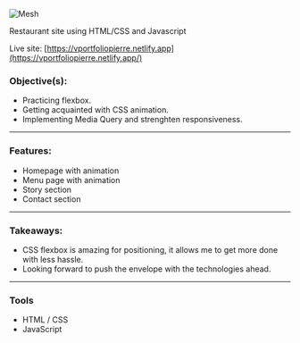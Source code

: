 ![Mesh](https://user-images.githubusercontent.com/76098947/163687229-67a31c9d-988d-423a-a55e-ac29a21d74eb.gif)

Restaurant site using HTML/CSS and Javascript

Live site: [https://vportfoliopierre.netlify.app](https://vportfoliopierre.netlify.app/)

### Objective(s):

- Practicing flexbox. 
- Getting acquainted with CSS animation.
- Implementing Media Query and strenghten responsiveness.

<hr/>

### Features:

- Homepage with animation
- Menu page with animation 
- Story section
- Contact section

<hr/>

### Takeaways:

- CSS flexbox is amazing for positioning, it allows me to get more done with less hassle.
- Looking forward to push the envelope with the technologies ahead. 

<hr/>

### Tools

- HTML / CSS
- JavaScript

